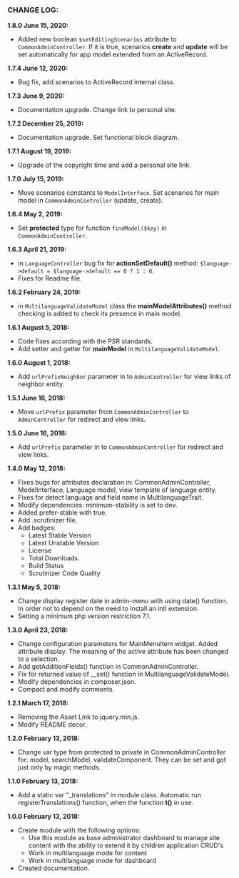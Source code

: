 ### CHANGE LOG:

**1.8.0 June 15, 2020:**
- Added new boolean ```$setEditingScenarios``` attribute to ```CommonAdminController```. If it is true, scenarios **create** and **update** will be set automatically for app model extended from an ActiveRecord.

**1.7.4 June 12, 2020:**
- Bug fix, add scenarios to ActiveRecord internal class.

**1.7.3 June 9, 2020:**
- Documentation upgrade. Change link to personal site.

**1.7.2 December 25, 2019:**
- Documentation upgrade. Set functional block diagram.

**1.7.1 August 19, 2019:**
- Upgrade of the copyright time and add a personal site link.

**1.7.0 July 15, 2019:**
- Move scenarios constants to ```ModelInterface```. Set scenarios for main model in ```CommonAdminController``` (update, create).

**1.6.4 May 2, 2019:**
- Set **protected** type for function ```findModel($key)``` in ```CommonAdminController```.

**1.6.3 April 21, 2019:**
- in ```LanguageController``` bug fix for **actionSetDefault()** method: ```$language->default = $language->default == 0 ? 1 : 0```.
- Fixes for Readme file.

**1.6.2 February 24, 2019:**
- in ```MultilanguageValidateModel``` class the **mainModelAttributes()** method checking is added to check its presence in main model.

**1.6.1 August 5, 2018:**
- Code fixes according with the PSR standards.
- Add setter and getter for **mainModel** in ```MultilanguageValidateModel```.

**1.6.0 August 1, 2018:**
- Add ```urlPrefixNeighbor``` parameter in to ```AdminController``` for view links of neighbor entity.

**1.5.1 June 16, 2018:**
- Move ```urlPrefix``` parameter from ```CommonAdminController``` to ```AdminController``` for redirect and view links.

**1.5.0 June 16, 2018:**
- Add ```urlPrefix``` parameter in to ```CommonAdminController``` for redirect and view links.

**1.4.0 May 12, 2018:**
- Fixes bugs for attributes declaration in: CommonAdminController, ModelInterface, Language model, view template of language entity.
- Fixes for detect language and field name in MultilanguageTrait.
- Modify dependencies: minimum-stability is set to dev.
- Added prefer-stable with true.
- Add .scrutinizer file.
- Add badges:
    - Latest Stable Version
    - Latest Unstable Version
    - License
    - Total Downloads.
    - Build Status
    - Scrutinizer Code Quality

**1.3.1 May 5, 2018:**
- Change display register date in admin-menu with using date() function. In order not to depend on the need to install an intl extension.
- Setting a minimum php version restriction 7.1.

**1.3.0 April 23, 2018:**
- Change configuration parameters for MainMenuItem widget. Added attribute display. The meaning of the active attribute has been changed to a selection.
- Add getAdditionFields() function in CommonAdminController.
- Fix for returned value of __set() function in MultilanguageValidateModel.
- Modify dependencies in composer.json.
- Compact and modify comments.

**1.2.1 March 17, 2018:**
- Removing the Asset Link to jquery.min.js.
- Modify README decor.

**1.2.0 February 13, 2018:**
- Change var type from protected to private in CommonAdminController for: model, searchModel, 
validateComponent. They can be set and got just only by magic methods.

**1.1.0 February 13, 2018:**
- Add a static var "_translations" in module class. Automatic run registerTranslations() function,
 when the function **t()** in use.

**1.0.0 February 13, 2018:**
- Create module with the following options:
    - Use this module as base administrator dashboard to manage site content with the ability to extend it by children application CRUD's
    - Work in multilanguage mode for content
    - Work in multilanguage mode for dashboard
- Created documentation.
